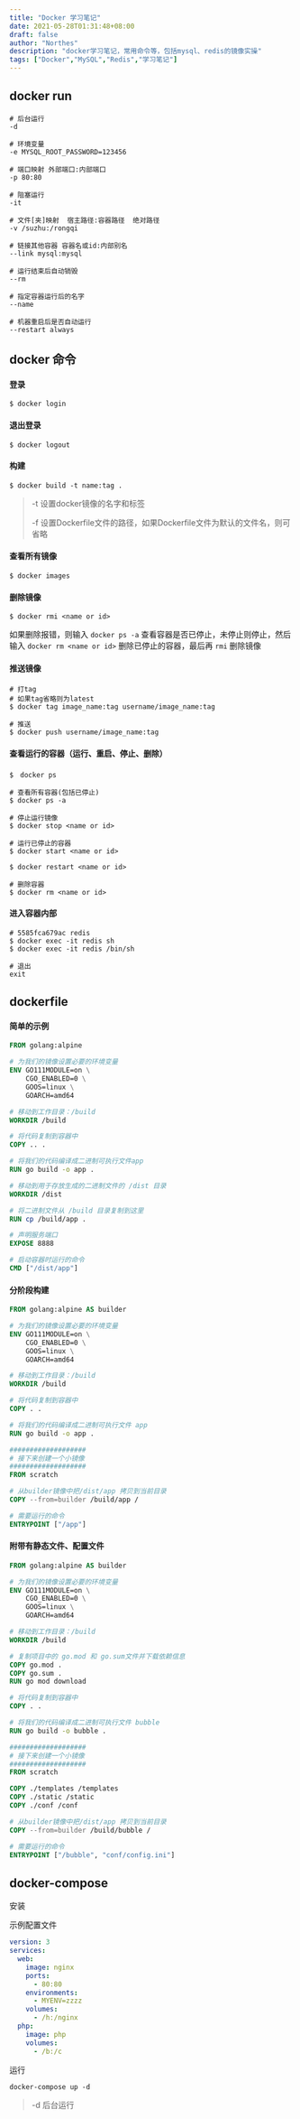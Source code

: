 ```yaml
---
title: "Docker 学习笔记"
date: 2021-05-28T01:31:48+08:00
draft: false
author: "Northes"
description: "docker学习笔记，常用命令等，包括mysql、redis的镜像实操"
tags: ["Docker","MySQL","Redis","学习笔记"]
---
```


## docker run

```shell
# 后台运行
-d

# 环境变量
-e MYSQL_ROOT_PASSWORD=123456

# 端口映射 外部端口:内部端口
-p 80:80

# 阻塞运行
-it

# 文件[夹]映射  宿主路径:容器路径  绝对路径
-v /suzhu:/rongqi
```

```shell
# 链接其他容器 容器名或id:内部别名
--link mysql:mysql

# 运行结束后自动销毁
--rm

# 指定容器运行后的名字
--name

# 机器重启后是否自动运行
--restart always
```

## docker 命令

#### 登录

```shell
$ docker login
```

#### 退出登录

```shell
$ docker logout
```

#### 构建

```shell
$ docker build -t name:tag .
```

> -t 设置docker镜像的名字和标签
>
> -f 设置Dockerfile文件的路径，如果Dockerfile文件为默认的文件名，则可省略

#### 查看所有镜像

```shell
$ docker images
```

#### 删除镜像

```shell
$ docker rmi <name or id>
```

如果删除报错，则输入 ` docker ps -a ` 查看容器是否已停止，未停止则停止，然后输入 ` docker rm <name or id> ` 删除已停止的容器，最后再 ` rmi ` 删除镜像

#### 推送镜像

```shell
# 打tag
# 如果tag省略则为latest
$ docker tag image_name:tag username/image_name:tag

# 推送
$ docker push username/image_name:tag
```

#### 查看运行的容器（运行、重启、停止、删除）

```shell
$　docker ps

# 查看所有容器(包括已停止)
$ docker ps -a

# 停止运行镜像
$ docker stop <name or id>

# 运行已停止的容器
$ docker start <name or id>

$ docker restart <name or id>

# 删除容器
$ docker rm <name or id>
```

#### 进入容器内部

```shell
# 5585fca679ac redis
$ docker exec -it redis sh
$ docker exec -it redis /bin/sh

# 退出
exit 
```

## dockerfile

#### 简单的示例

```dockerfile
FROM golang:alpine

# 为我们的镜像设置必要的环境变量
ENV GO111MODULE=on \
    CGO_ENABLED=0 \
    GOOS=linux \
    GOARCH=amd64

# 移动到工作目录：/build
WORKDIR /build

# 将代码复制到容器中
COPY .. .

# 将我们的代码编译成二进制可执行文件app
RUN go build -o app .

# 移动到用于存放生成的二进制文件的 /dist 目录
WORKDIR /dist

# 将二进制文件从 /build 目录复制到这里
RUN cp /build/app .

# 声明服务端口
EXPOSE 8888

# 启动容器时运行的命令
CMD ["/dist/app"]
```

#### 分阶段构建

```dockerfile
FROM golang:alpine AS builder

# 为我们的镜像设置必要的环境变量
ENV GO111MODULE=on \
    CGO_ENABLED=0 \
    GOOS=linux \
    GOARCH=amd64

# 移动到工作目录：/build
WORKDIR /build

# 将代码复制到容器中
COPY . .

# 将我们的代码编译成二进制可执行文件 app
RUN go build -o app .

###################
# 接下来创建一个小镜像
###################
FROM scratch

# 从builder镜像中把/dist/app 拷贝到当前目录
COPY --from=builder /build/app /

# 需要运行的命令
ENTRYPOINT ["/app"]
```

#### 附带有静态文件、配置文件

```dockerfile
FROM golang:alpine AS builder

# 为我们的镜像设置必要的环境变量
ENV GO111MODULE=on \
    CGO_ENABLED=0 \
    GOOS=linux \
    GOARCH=amd64

# 移动到工作目录：/build
WORKDIR /build

# 复制项目中的 go.mod 和 go.sum文件并下载依赖信息
COPY go.mod .
COPY go.sum .
RUN go mod download

# 将代码复制到容器中
COPY . .

# 将我们的代码编译成二进制可执行文件 bubble
RUN go build -o bubble .

###################
# 接下来创建一个小镜像
###################
FROM scratch

COPY ./templates /templates
COPY ./static /static
COPY ./conf /conf

# 从builder镜像中把/dist/app 拷贝到当前目录
COPY --from=builder /build/bubble /

# 需要运行的命令
ENTRYPOINT ["/bubble", "conf/config.ini"]
```

## docker-compose

安装

示例配置文件

```yml
version: 3
services:
  web:
    image: nginx
    ports:
      - 80:80
    environments:
      - MYENV=zzzz
    volumes:
      - /h:/nginx
  php:
    image: php
    volumes:
      - /b:/c
```

运行

```shell
docker-compose up -d
```

> -d 后台运行



